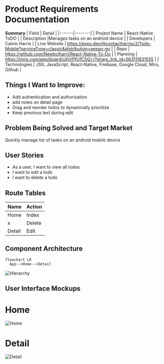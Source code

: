 # Product Requirements Documentation

**Summary**
| Field | Detail |
|-------|--------|
| Project Name | React-Native ToDO |
| Description |Manages tasks on an android device |
| Developers | Calvin Harris |
| Live Website | https://expo.dev/@contactharrisc2/Todo-Mobile?serviceType=classic&distribution=eexpo-go |
| Repo | https://github.com/Newbclharri/React-Native-To-Do  |
| Planning | https://miro.com/app/board/uXjVPfU1C5Q=/?share_link_id=563111831555 |
| Technologies | JSX, JavaScript, React-Native, Firebase, Google Cloud, Miro, Github |

## Things I Want to Improve:
- Add authentication and authorization
- add notes on detail page
- Drag and reorder todos to dynamically prioritize
- Keep previous text during edit


## Problem Being Solved and Target Market

Quickly manage list of tasks on an android mobile device

## User Stories

- As a user, I want to view all todos
- I want to edit a todo
- I want to delete a todo

## Route Tables
|Name|Action|
|----|------|
|Home|Index|
|x|Delete|
|Detail|Edit|

## Component Architecture

```mermaid
flowchart LR
  App-->Home-->Detail  
```
![Hierarchy](https://react-native-todo-cj.s3.us-east-2.amazonaws.com/docs/React-Native+ToDo+Hierarchy.png)

## User Interface Mockups

# Home
![Home](https://react-native-todo-cj.s3.us-east-2.amazonaws.com/docs/1+ToDo+Home.png)

# Detail
![Detail](https://react-native-todo-cj.s3.us-east-2.amazonaws.com/docs/2+ToDo+Detail.png)


